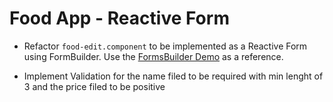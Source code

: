 # Food App - Reactive Form

- Refactor `food-edit.component` to be implemented as a Reactive Form using FormBuilder. Use the [FormsBuilder Demo](https://github.com/arambazamba/ng-dev/tree/main/demos/07-forms/forms-intro/src/app/demos/samples/forms-builder) as a reference.

- Implement Validation for the name filed to be required with min lenght of 3 and the price filed to be positive